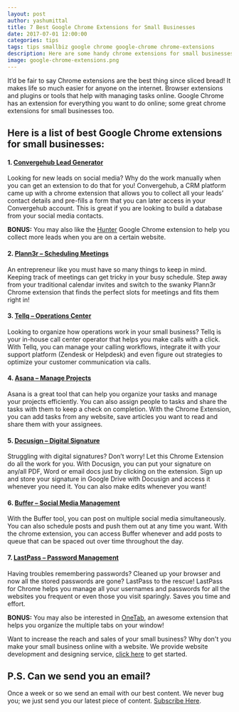```yaml
---
layout: post
author: yashumittal
title: 7 Best Google Chrome Extensions for Small Businesses
date: 2017-07-01 12:00:00
categories: tips
tags: tips smallbiz google chrome google-chrome chrome-extensions
description: Here are some handy chrome extensions for small businesses online. It makes life so much easier for anyone on the internet. Browser extensions and plugins or tools that help with managing tasks online.
image: google-chrome-extensions.png
---
```


It’d be fair to say Chrome extensions are the best thing since sliced bread! It makes life so much easier for anyone on the internet. Browser extensions and plugins or tools that help with managing tasks online. Google Chrome has an extension for everything you want to do online; some great chrome extensions for small businesses too.


## Here is a list of best Google Chrome extensions for small businesses:

#### 1.  [Convergehub Lead Generator](//chrome.google.com/webstore/detail/convergehub-lead-generato/mjcffemmfdpcjekgonelgmphacdhhbod)

Looking for new leads on social media? Why do the work manually when you can get an extension to do that for you!
Convergehub, a CRM platform came up with a chrome extension that allows you to collect all your leads’ contact details and pre-fills a form that you can later access in your Convergehub account. This is great if you are looking to build a database from your social media contacts.

**BONUS:** You may also like the [Hunter](//chrome.google.com/webstore/detail/hunter/hgmhmanijnjhaffoampdlllchpolkdnj?hl=en) Google Chrome extension to help you collect more leads when you are on a certain website.

#### 2.  [Plann3r – Scheduling Meetings](//chrome.google.com/webstore/detail/assistantto-scheduling-as/ndddjdifcfcddfdgedlcmfjamionaago?hl=en)

An entrepreneur like you must have so many things to keep in mind. Keeping track of meetings can get tricky in your busy schedule. Step away from your traditional calendar invites and switch to the swanky Plann3r Chrome extension that finds the perfect slots for meetings and fits them right in!

#### 3.  [Tellq – Operations Center](//chrome.google.com/webstore/detail/tellq-click-to-call-exten/nejgjdchlppiojlbelendnlgfnmbkgfa?hl=en)

Looking to organize how operations work in your small business? Tellq is your in-house call center operator that helps you make calls with a click. With Tellq, you can manage your calling workflows, integrate it with your support platform (Zendesk or Helpdesk) and even figure out strategies to optimize your customer communication via calls.

#### 4.  [Asana – Manage Projects ](//chrome.google.com/webstore/detail/asana-extension-for-chrom/khnpeclbnipcdacdkhejifenadikeghk)

Asana is a great tool that can help you organize your tasks and manage your projects efficiently. You can also assign people to tasks and share the tasks with them to keep a check on completion. With the Chrome Extension, you can add tasks from any website, save articles you want to read and share them with your assignees.

#### 5.  [Docusign – Digital Signature](//chrome.google.com/webstore/detail/docusign-secure-electroni/goblijolcnempeilmnkmfbhohlpngemd?hl=en)

Struggling with digital signatures? Don’t worry! Let this Chrome Extension do all the work for you. With Docusign, you can put your signature on any/all PDF, Word or email docs just by clicking on the extension. Sign up and store your signature in Google Drive with Docusign and access it whenever you need it. You can also make edits whenever you want!

#### 6.  [Buffer – Social Media Management](//chrome.google.com/webstore/detail/buffer/noojglkidnpfjbincgijbaiedldjfbhh?hl=en)

With the Buffer tool, you can post on multiple social media simultaneously. You can also schedule posts and push them out at any time you want. With the chrome extension, you can access Buffer whenever and add posts to queue that can be spaced out over time throughout the day.

#### 7.  [LastPass – Password Management](//chrome.google.com/webstore/detail/lastpass-free-password-ma/hdokiejnpimakedhajhdlcegeplioahd)

Having troubles remembering passwords? Cleaned up your browser and now all the stored passwords are gone? LastPass to the rescue! LastPass for Chrome helps you manage all your usernames and passwords for all the websites you frequent or even those you visit sparingly. Saves you time and effort.

**BONUS:** You may also be interested in [OneTab](//chrome.google.com/webstore/detail/onetab/chphlpgkkbolifaimnlloiipkdnihall?hl=en), an awesome extension that helps you organize the multiple tabs on your window!

Want to increase the reach and sales of your small business? Why don't you make your small business online with a website. We provide website development and designing service, [click here](//www.codecarrot.net/) to get started.

## P.S. Can we send you an email?

Once a week or so we send an email with our best content. We never bug you; we just send you our latest piece of content. [Subscribe Here](#subscribe).
